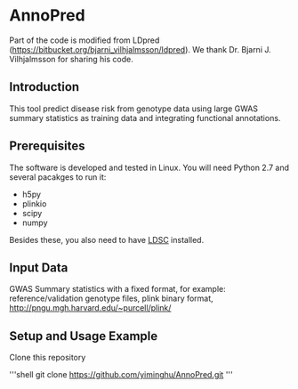 # AnnoPred

Part of the code is modified from LDpred (https://bitbucket.org/bjarni_vilhjalmsson/ldpred). We thank Dr. Bjarni J. Vilhjalmsson for sharing his code.

## Introduction
This tool predict disease risk from genotype data using large GWAS summary statistics as training data and integrating functional annotations.

## Prerequisites
The software is developed and tested in Linux. You will need Python 2.7 and several pacakges to run it:
* h5py
* plinkio
* scipy
* numpy

Besides these, you also need to have [LDSC](https://github.com/bulik/ldsc) installed. 

## Input Data
GWAS Summary statistics with a fixed format, for example:
reference/validation genotype files, plink binary format, http://pngu.mgh.harvard.edu/~purcell/plink/

## Setup and Usage Example
Clone this repository

'''shell
git clone https://github.com/yiminghu/AnnoPred.git
'''
